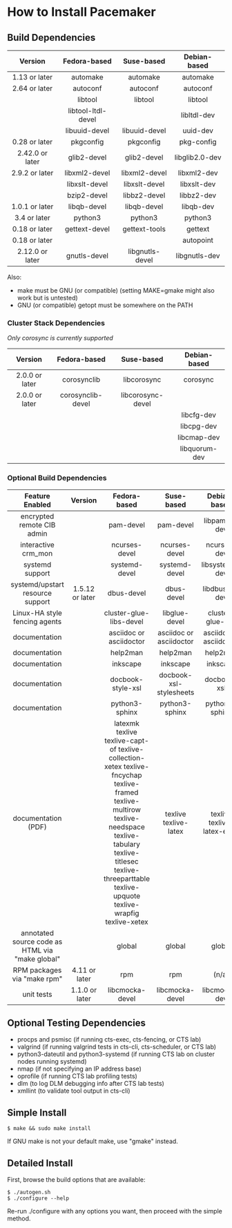# How to Install Pacemaker

## Build Dependencies

| Version         | Fedora-based       | Suse-based         | Debian-based   |
|:---------------:|:------------------:|:------------------:|:--------------:|
| 1.13 or later   | automake           | automake           | automake       |
| 2.64 or later   | autoconf           | autoconf           | autoconf       |
|                 | libtool            | libtool            | libtool        |
|                 | libtool-ltdl-devel |                    | libltdl-dev    |
|                 | libuuid-devel      | libuuid-devel      | uuid-dev       |
| 0.28 or later   | pkgconfig          | pkgconfig          | pkg-config     |
| 2.42.0 or later | glib2-devel        | glib2-devel        | libglib2.0-dev |
| 2.9.2 or later  | libxml2-devel      | libxml2-devel      | libxml2-dev    |
|                 | libxslt-devel      | libxslt-devel      | libxslt-dev    |
|                 | bzip2-devel        | libbz2-devel       | libbz2-dev     |
| 1.0.1 or later  | libqb-devel        | libqb-devel        | libqb-dev      |
| 3.4 or later    | python3            | python3            | python3        |
| 0.18 or later   | gettext-devel      | gettext-tools      | gettext        |
| 0.18 or later   |                    |                    | autopoint      |
| 2.12.0 or later | gnutls-devel       | libgnutls-devel    | libgnutls-dev  |

Also:
* make must be GNU (or compatible) (setting MAKE=gmake might also work but is
  untested)
* GNU (or compatible) getopt must be somewhere on the PATH

### Cluster Stack Dependencies

*Only corosync is currently supported*

| Version         | Fedora-based       | Suse-based         | Debian-based   |
|:---------------:|:------------------:|:------------------:|:--------------:|
| 2.0.0 or later  | corosynclib        | libcorosync        | corosync       |
| 2.0.0 or later  | corosynclib-devel  | libcorosync-devel  |                |
|                 |                    |                    | libcfg-dev     |
|                 |                    |                    | libcpg-dev     |
|                 |                    |                    | libcmap-dev    |
|                 |                    |                    | libquorum-dev  |

### Optional Build Dependencies

| Feature Enabled                                 | Version        | Fedora-based            | Suse-based              | Debian-based            |
|:-----------------------------------------------:|:--------------:|:-----------------------:|:-----------------------:|:-----------------------:|
| encrypted remote CIB admin                      |                | pam-devel               | pam-devel               | libpam0g-dev            |
| interactive crm_mon                             |                | ncurses-devel           | ncurses-devel           | ncurses-dev             |
| systemd support                                 |                | systemd-devel           | systemd-devel           | libsystemd-dev          |
| systemd/upstart resource support                | 1.5.12 or later| dbus-devel              | dbus-devel              | libdbus-1-dev           |
| Linux-HA style fencing agents                   |                | cluster-glue-libs-devel | libglue-devel           | cluster-glue-dev        |
| documentation                                   |                | asciidoc or asciidoctor | asciidoc or asciidoctor | asciidoc or asciidoctor |
| documentation                                   |                | help2man                | help2man                | help2man                |
| documentation                                   |                | inkscape                | inkscape                | inkscape                |
| documentation                                   |                | docbook-style-xsl       | docbook-xsl-stylesheets | docbook-xsl             |
| documentation                                   |                | python3-sphinx          | python3-sphinx          | python3-sphinx          |
| documentation (PDF)                             |                | latexmk texlive texlive-capt-of texlive-collection-xetex texlive-fncychap texlive-framed texlive-multirow texlive-needspace texlive-tabulary texlive-titlesec texlive-threeparttable texlive-upquote texlive-wrapfig texlive-xetex | texlive texlive-latex  | texlive texlive-latex-extra |
| annotated source code as HTML via "make global" |                | global                  | global                  | global                  |
| RPM packages via "make rpm"                     | 4.11 or later  | rpm                     | rpm                     | (n/a)                   |
| unit tests                                      | 1.1.0 or later | libcmocka-devel         | libcmocka-devel         | libcmocka-dev           |

## Optional Testing Dependencies
* procps and psmisc (if running cts-exec, cts-fencing, or CTS lab)
* valgrind (if running valgrind tests in cts-cli, cts-scheduler, or CTS lab)
* python3-dateutil and python3-systemd (if running CTS lab on cluster nodes
  running systemd)
* nmap (if not specifying an IP address base)
* oprofile (if running CTS lab profiling tests)
* dlm (to log DLM debugging info after CTS lab tests)
* xmllint (to validate tool output in cts-cli)

## Simple Install

    $ make && sudo make install

If GNU make is not your default make, use "gmake" instead.

## Detailed Install

First, browse the build options that are available:

    $ ./autogen.sh
    $ ./configure --help

Re-run ./configure with any options you want, then proceed with the simple
method.
